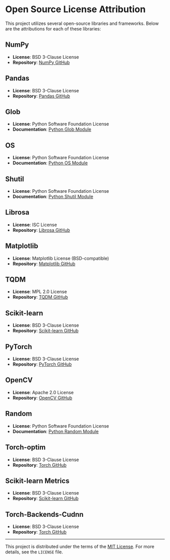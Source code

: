 # Open Source License Attribution

This project utilizes several open-source libraries and frameworks. Below are the attributions for each of these libraries:

## NumPy
- **License**: BSD 3-Clause License
- **Repository**: [NumPy GitHub](https://github.com/numpy/numpy)

## Pandas
- **License**: BSD 3-Clause License
- **Repository**: [Pandas GitHub](https://github.com/pandas-dev/pandas)

## Glob
- **License**: Python Software Foundation License
- **Documentation**: [Python Glob Module](https://docs.python.org/3/library/glob.html)

## OS
- **License**: Python Software Foundation License
- **Documentation**: [Python OS Module](https://docs.python.org/3/library/os.html)

## Shutil
- **License**: Python Software Foundation License
- **Documentation**: [Python Shutil Module](https://docs.python.org/3/library/shutil.html)

## Librosa
- **License**: ISC License
- **Repository**: [Librosa GitHub](https://github.com/librosa/librosa)

## Matplotlib
- **License**: Matplotlib License (BSD-compatible)
- **Repository**: [Matplotlib GitHub](https://github.com/matplotlib/matplotlib)

## TQDM
- **License**: MPL 2.0 License
- **Repository**: [TQDM GitHub](https://github.com/tqdm/tqdm)

## Scikit-learn
- **License**: BSD 3-Clause License
- **Repository**: [Scikit-learn GitHub](https://github.com/scikit-learn/scikit-learn)

## PyTorch
- **License**: BSD 3-Clause License
- **Repository**: [PyTorch GitHub](https://github.com/pytorch/pytorch)

## OpenCV
- **License**: Apache 2.0 License
- **Repository**: [OpenCV GitHub](https://github.com/opencv/opencv)

## Random
- **License**: Python Software Foundation License
- **Documentation**: [Python Random Module](https://docs.python.org/3/library/random.html)

## Torch-optim
- **License**: BSD 3-Clause License
- **Repository**: [Torch GitHub](https://github.com/pytorch/pytorch)

## Scikit-learn Metrics
- **License**: BSD 3-Clause License
- **Repository**: [Scikit-learn GitHub](https://github.com/scikit-learn/scikit-learn)

## Torch-Backends-Cudnn
- **License**: BSD 3-Clause License
- **Repository**: [Torch GitHub](https://github.com/pytorch/pytorch)
  
---

This project is distributed under the terms of the [MIT License](https://opensource.org/licenses/MIT). For more details, see the `LICENSE` file.

